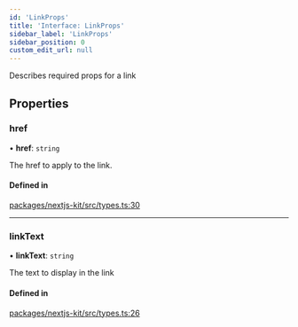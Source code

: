 ```yaml
---
id: 'LinkProps'
title: 'Interface: LinkProps'
sidebar_label: 'LinkProps'
sidebar_position: 0
custom_edit_url: null
---
```


Describes required props for a link

## Properties

### href

• **href**: `string`

The href to apply to the link.

#### Defined in

[packages/nextjs-kit/src/types.ts:30](https://github.com/pantheon-systems/decoupled-kit-js/blob/ddd6c3538/packages/nextjs-kit/src/types.ts#L30)

---

### linkText

• **linkText**: `string`

The text to display in the link

#### Defined in

[packages/nextjs-kit/src/types.ts:26](https://github.com/pantheon-systems/decoupled-kit-js/blob/ddd6c3538/packages/nextjs-kit/src/types.ts#L26)
